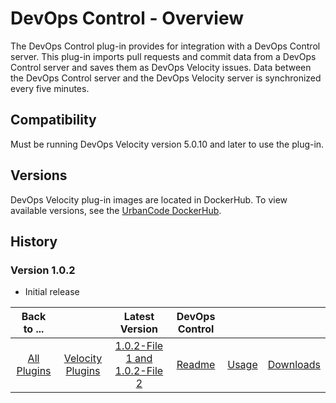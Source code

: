 
# DevOps Control - Overview

The DevOps Control plug-in provides for integration with a DevOps Control server. This plug-in imports pull requests and commit data from a DevOps Control server and saves them as DevOps Velocity issues. Data between the DevOps Control server and the DevOps Velocity server is synchronized every five minutes.

## Compatibility

Must be running DevOps Velocity version 5.0.10 and later to use the plug-in.

## Versions

DevOps Velocity plug-in images are located in DockerHub. To view available versions, see the [UrbanCode DockerHub](https://hub.docker.com/r/urbancode/ucv-ext-control/tags).

## History

### Version 1.0.2

* Initial release

|Back to ...||Latest Version|DevOps Control |||
| :---: | :---: | :---: | :---: | :---: | :---: |
|[All Plugins](../../index.md)|[Velocity Plugins](../README.md)|[1.0.2-File 1 ](https://raw.githubusercontent.com/UrbanCode/IBM-UCV-PLUGINS/main/files/ucv-ext-control/ucv-ext-control%3A1.0.2.tar.7z.001)[and 1.0.2-File 2](https://raw.githubusercontent.com/UrbanCode/IBM-UCV-PLUGINS/main/files/ucv-ext-control/ucv-ext-control%3A1.0.2.tar.7z.002)|[Readme](README.md)|[Usage](usage.md)|[Downloads](downloads.md)|